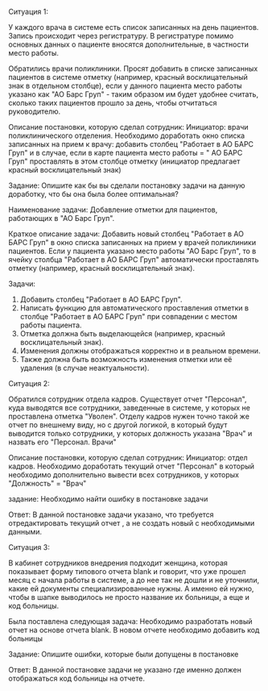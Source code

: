 Ситуация 1:

У каждого врача в системе есть список записанных на день пациентов. Запись происходит через регистратуру. В регистратуре помимо основных данных о пациенте вносятся дополнительные, в частности место работы.

Обратились врачи поликлиники. Просят добавить в списке записанных пациентов в системе отметку (например, красный восклицательный знак в отдельном столбце), если у данного пациента место работы указано как "АО Барс Груп" - таким образом им будет удобнее считать, сколько таких пациентов прошло за день, чтобы отчитаться руководителю.


Описание постановки, которую сделал сотрудник:
Инициатор: врачи поликлинического отделения. Необходимо доработать окно списка записанных на прием к врачу: добавить столбец "Работает в АО БАРС Груп" и в случае, если в карте пациента место работы = " АО БАРС Груп" проставлять в этом столбце отметку (инициатор предлагает красный восклицательный знак)

Задание:
Опишите как бы вы сделали постановку задачи на данную доработку, что бы она была более оптимальная?


Наименование задачи: Добавление отметки для пациентов, работающих в "АО Барс Груп".

Краткое описание задачи:
Добавить новый столбец "Работает в АО БАРС Груп" в окно списка записанных на прием у врачей поликлиники пациентов. Если у пациента указано место работы "АО Барс Груп", то в ячейку столбца "Работает в АО БАРС Груп" автоматически проставлять отметку (например, красный восклицательный знак).

Задачи:
1. Добавить столбец "Работает в АО БАРС Груп".
2. Написать функцию для автоматического проставления отметки в столбце "Работает в АО БАРС Груп" при совпадении с местом работы пациента.
3. Отметка должна быть выделающейся (например, красный восклицательный знак).
4. Изменения должны отображаться корректно и в реальном времени.
5. Также должна быть возможность изменения отметки или её удаления (в случае неактуальности).

Ситуация 2:

Обратился сотрудник отдела кадров. Существует отчет "Персонал", куда выводятся все сотрудники, заведенные в системе, у которых не проставлена отметка "Уволен". Отделу кадров нужен точно такой же отчет по внешнему виду, но с другой логикой,  в который будут выводится только сотрудники, у которых должность указана "Врач" и назвать его "Персонал. Врачи"

Описание постановки, которую сделал сотрудник:
Инициатор: отдел кадров. Необходимо доработать текущий отчет "Персонал" в который необходимо дополнительно вывести всех сотрудников, у которых "Должность" = "Врач"

задание:
Необходимо найти ошибку в постановке задачи

Ответ: В данной постановке задачи указано, что требуется отредактировать текущий отчет , а не создать новый с необходимыми данными.

Ситуация 3:

В кабинет сотрудников внедрения подходит женщина, которая показывает форму типового отчета blank и говорит, что уже прошел месяц с начала работы в системе, а до нее так не дошли и не уточнили, какие ей документы специализированные нужны. А именно ей нужно, чтобы в шапке выводилось не просто название их больницы, а еще и код больницы. 

Была поставлена следующая задача:
Необходимо разработать новый отчет на основе отчета blank. В новом отчете необходимо добавить код больницы 

Задание:
Опишите ошибки, которые были допущены в постановке

Ответ: В данной постановке задачи не указано где именно должен отображаться код больницы на отчете.
